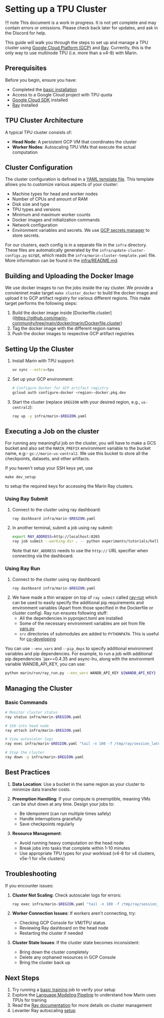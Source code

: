 # Setting up a TPU Cluster

!!! note
    This document is a work in progress. It is not yet complete and may contain errors or omissions. Please check back later for updates,
    and ask in the Discord for help.

This guide will walk you through the steps to set up and manage a TPU cluster using [Google Cloud Platform (GCP)](https://cloud.google.com/tpu/docs/ray-guide) and [Ray](https://docs.ray.io/en/latest/cluster/vms/user-guides/launching-clusters/gcp.html). Currently, this is the only way to use multinode TPU (i.e. more than a v4-8) with Marin.


## Prerequisites

Before you begin, ensure you have:
- Completed the [basic installation](installation.md)
- Access to a Google Cloud project with TPU quota
- [Google Cloud SDK](https://cloud.google.com/sdk/docs/install) installed
- [Ray](https://docs.ray.io/en/latest/installation.html) installed

## TPU Cluster Architecture

A typical TPU cluster consists of:
- **Head Node**: A persistent GCP VM that coordinates the cluster
- **Worker Nodes**: Autoscaling TPU VMs that execute the actual computation

## Cluster Configuration

The cluster configuration is defined in a [YAML template file](https://github.com/marin-community/tree/main/infra/marin-cluster-template.yaml). This template allows you to customize various aspects of your cluster:

- Machine types for head and worker nodes
- Number of CPUs and amount of RAM
- Disk size and type
- TPU types and versions
- Minimum and maximum worker counts
- Docker images and initialization commands
- Network configuration
- Environment variables and secrets. We use [GCP secrets manager](https://cloud.google.com/sdk/gcloud/reference/secrets) to store secrets.

For our clusters, each config is in a separate file in the `infra` directory. These files are automatically generated by the
`infra/update-cluster-configs.py` script, which reads the `infra/marin-cluster-template.yaml` file.
More information can be found in the [infra/README.md](https://github.com/marin-community/tree/main/infra/README.md).

## Building and Uploading the Docker Image

We use docker images to run the jobs inside the ray cluster. We provide a convieninet make target `make cluster_docker` to build the docker image and upload it to GCP artifact registry for various different regions. This make target performs the following steps:

1. Build the docker image inside [Dockerfile.cluster]((https://github.com/marin-community/tree/main/docker/marin/Dockerfile.cluster)
2. Tag the docker image with the different region names
3. Push the docker images to respective GCP artifact registries


## Setting Up the Cluster

1. Install Marin with TPU support:
   ```bash
   uv sync --extra=tpu
   ```

2. Set up your GCP environment:
   ```bash
   # Configure Docker for GCP artifact registry
   gcloud auth configure-docker <region>-docker.pkg.dev
   ```

3. Start the cluster (replace `$REGION` with your desired region, e.g., `us-central2`):
   ```bash
   ray up -y infra/marin-$REGION.yaml
   ```

## Executing a Job on the cluster

For running any meaningful job on the cluster, you will have to make a GCS bucket and also set the `MARIN_PREFIX` environment variable to the bucket name, e.g:- `gs://marin-us-central2`. We use this bucket to store all the checkpoints, datasets, and other artifacts.

If you haven't setup your SSH keys yet, use

```
make dev_setup
```

to setup the required keys for accessing the Marin Ray clusters.

### Using Ray Submit

1. Connect to the cluster using ray dashboard:
   ```bash
   ray dashboard infra/marin-$REGION.yaml
   ```
2. In another terminal, submit a job using ray submit:
   ```bash
   export RAY_ADDRESS=http://localhost:8265
   ray job submit --working-dir . -- python experiments/tutorials/hello_world.py
   ```

   Note that `RAY_ADDRESS` needs to use the `http://` URL specifier when connecting via the dashboard.

### Using Ray Run

1. Connect to the cluster using ray dashboard:
   ```bash
   ray dashboard infra/marin-$REGION.yaml
   ```
2. We have made a thin wrapper on top of `ray submit` called [ray-run](https://github.com/marin-community/tree/main/marin/run/ray_run.py) which can be used to easily specify the additional pip requirements and environment variables (Apart from those specified in the Dockerfile or cluster config). Ray run ensures following stuff:
   - All the dependencies in pyproject.toml are installed
   - Some of the necessary environment variables are set from file [vars.py](https://github.com/marin-community/tree/main/marin/run/vars.py)
   - `src` directories of submodules are added to `PYTHONPATH`. This is useful for [co-developing](./co-develop.md)


You can use `--env_vars` and `--pip_deps` to specify additional environment variables and pip dependencies. For example, to run a job with additional pip dependencies `jax==0.4.35 and async-lru, along with the environment variable WANDB_API_KEY, you can use:
```bash
python marin/run/ray_run.py --env_vars WANDB_API_KEY ${WANDB_API_KEY}  --pip_deps jax==0.4.35,async-lru --  python experiments/tutorials/hello_world.py
```

## Managing the Cluster

### Basic Commands

```bash
# Monitor cluster status
ray status infra/marin-$REGION.yaml

# SSH into head node
ray attach infra/marin-$REGION.yaml

# View autoscaler logs
ray exec infra/marin-$REGION.yaml "tail -n 100 -f /tmp/ray/session_latest/logs/monitor*"

# Stop the cluster
ray down -y infra/marin-$REGION.yaml
```

## Best Practices

1. **Data Location**: Use a bucket in the same region as your cluster to minimize data transfer costs.

2. **Preemption Handling**: If your compute is preemptible, meaning VMs can be shut down at any time. Design your jobs to:
   - Be idempotent (can run multiple times safely)
   - Handle interruptions gracefully
   - Save checkpoints regularly

3. **Resource Management**:
   - Avoid running heavy computation on the head node
   - Break jobs into tasks that complete within 1-10 minutes
   - Use appropriate TPU types for your workload (v4-8 for v4 clusters, v5e-1 for v5e clusters)

## Troubleshooting

If you encounter issues:

1. **Cluster Not Scaling**: Check autoscaler logs for errors:
   ```bash
   ray exec infra/marin-$REGION.yaml "tail -n 100 -f /tmp/ray/session_latest/logs/monitor*"
   ```

2. **Worker Connection Issues**: If workers aren't connecting, try:
   - Checking GCP Console for VM/TPU status
   - Reviewing Ray dashboard on the head node
   - Restarting the cluster if needed

3. **Cluster State Issues**: If the cluster state becomes inconsistent:
   - Bring down the cluster completely
   - Delete any orphaned resources in GCP Console
   - Bring the cluster back up

## Next Steps

1. Try running a [basic training](./first-experiment.md) job to verify your setup
2. Explore the [Language Modeling Pipeline](./train-an-lm.md) to understand how Marin uses TPUs for training
3. Read the [Ray documentation](https://docs.ray.io/en/latest/cluster/key-concepts.html) for more details on cluster management
4. Levanter Ray autoscaling [setup](https://levanter.readthedocs.io/en/latest/Getting-Started-TPU-VM/#using-the-ray-autoscaler)
